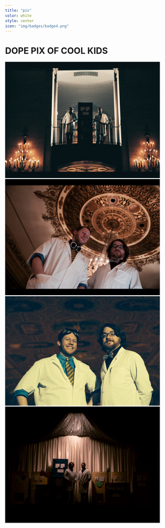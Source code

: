 ```yaml
---
title: "pix"
color: white
style: center
icon: "img/badges/badge4.png"
---
```


# DOPE PIX OF COOL KIDS

<div class="image-row">
  <div class="image-set">
    <a 
      class="example-image-link" 
      href="img/presskit/balcony.jpg" 
      data-lightbox="example-set" 
      data-title="">
      <img class="example-image" src="img/presskit/balcony.jpg" alt="">
    </a>
    <a 
      class="example-image-link" 
      href="img/presskit/ceiling.jpg" 
      data-lightbox="example-set" 
      data-title="">
      <img class="example-image" src="img/presskit/ceiling.jpg" alt="">
    </a>
    <a 
      class="example-image-link" 
      href="img/presskit/smiles.jpg" 
      data-lightbox="example-set" 
      data-title="">
      <img class="example-image" src="img/presskit/smiles.jpg" alt="">
    </a>
    <a 
      class="example-image-link" 
      href="img/presskit/stage.jpg" 
      data-lightbox="example-set" 
      data-title="">
      <img class="example-image" src="img/presskit/stage.jpg" alt="">
    </a>
  </div>
</div>